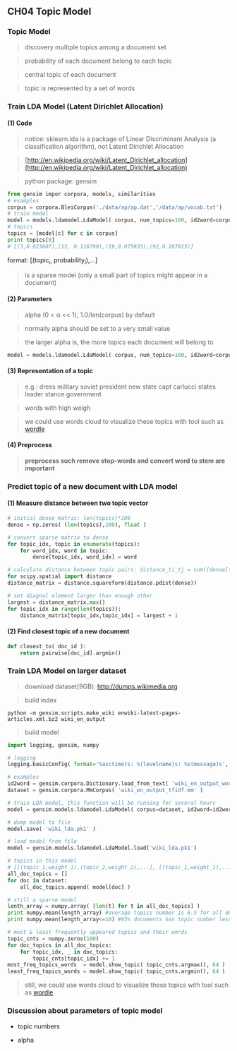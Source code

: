 ## CH04 Topic Model

### Topic Model

> discovery multiple topics among a document set

> probability of each document belong to each topic

> central topic of each document

> topic is represented by a set of words

### Train LDA Model (Latent Dirichlet Allocation)

#### (1) Code

> notice: sklearn.lda is a package of Linear Discriminant Analysis (a classification algorithm), not Latent Dirichlet Allocation

> [http://en.wikipedia.org/wiki/Latent_Dirichlet_allocation](http://en.wikipedia.org/wiki/Latent_Dirichlet_allocation)

> python package: gensim

~~~python
from gensim impor corpora, models, similarities
# examples
corpus = corpora.BleiCorpus('./data/ap/ap.dat','/data/ap/vocab.txt')
# train model
model = models.ldamodel.LdaModel( corpus, num_topics=100, id2word=corpus.id2word )
# topics
topics = [model[c] for c in corpus]
print topics[0]
# [(3,0.023607),(13, 0.116799),(19,0.075935),(92,0.107915)]
~~~
format: [(topic<sub>i</sub>, probability<sub>i</sub>),...]

> is a sparse model (only a small part of topics might appear in a document)

#### (2) Parameters

> alpha (0 < &alpha; << 1), 1.0/len(corpus) by default

> normally alpha should be set to a very small value

> the larger alpha is, the more topics each document will belong to

~~~python
model = models.ldamodel.LdaModel( corpus, num_topics=100, id2word=corpus.id2word, alpha=1.0/len(corpus) )
~~~

#### (3) Representation of a topic

> e.g.:  dress military soviet president new state capt carlucci states leader stance government 

> words with high weigh

> we could use words cloud to visualize these topics with tool such as [wordle](http://www.wordle.net)

#### (4) Preprocess

> **preprocess such remove stop-words and convert word to stem are important**

### Predict topic of a new document with LDA model

#### (1) Measure distance between two topic vector

~~~python
# initial dense matrix: len(topics)*100
dense = np.zeros( (len(topics),100), float )

# convert sparse matrix to dense
for topic_idx, topic in enumerate(topics):
	for word_idx, word in topic:
		dense[topic_idx, word_idx] = word

# calculate distance between topic pairs: distance_ti_tj = sum((dense[ti]-dense[tj])**2)
for scipy.spatial import distance
distance_matrix = distance.squareform(distance.pdist(dense))

# set diagnal element larger than enough other
largest = distance_matrix.max()
for topic_idx in range(len(topics)):
	distance_matrix[topic_idx,topic_idx] = largest + 1
~~~

#### (2) Find closest topic of a new document

~~~python
def closest_to( doc_id ):
	return pairwise[doc_id].argmin()
~~~

### Train LDA Model on larger dataset

> download dataset(9GB): http://dumps.wikimedia.org

> build index

~~~shell
python -m gensim.scripts.make_wiki enwiki-latest-pages-articles.xml.bz2 wiki_en_output
~~~

> build model

~~~python
import logging, gensim, numpy

# logging
logging.basicConfig( format='%asctime)s: %(levelname)s: %s(message)s', level=logging.INFO)

# examples
id2word = gensim.corpora.Dictionary.load_from_text( 'wiki_en_output_wordids.txt')
dataset = gensim.corpora.MmCorpus( 'wiki_en_output_tfidf.mm' )

# train LDA model, this function will be running for several hours
model = gensim.models.ldamodel.LdaModel( corpus=dataset, id2word=id2word, num_topics=100, update_every=1, chunksize=10000, passes=1 )

# dump model to file
model.save( 'wiki_lda.pk1' )

# load model from file
model = gensim.models.ldamodel.LdaModel.load('wiki_lda.pk1')

# topics in this model
# [[(topic_1,weight_1),(topic_2,weight_2),...], [(topic_1,weight_1),...], ... ]
all_doc_topics = []  
for doc in dataset:
	all_doc_topics.append( model[doc] )

# still a sparse model
lenth_array = numpy.array( [len(t) for t in all_doc_topics] )
print numpy.mean(length_array) #average topics number is 6.5 for all documents
print numpy.mean(length_array<=10) #93% documents has topic number less than 10

# most & least frequently appeared topics and their words
topic_cnts = numpy.zeros(100)
for doc_topics in all_doc_topics: 
	for topic_idx, _ in doc_topics:
		topic_cnts[topic_idx] += 1
most_freq_topics_words  = model.show_topic( topic_cnts.argmax(), 64 )
least_freq_topics_words = model.show_topic( topic_cnts.argmin(), 64 )
~~~

> still, we could use words cloud to visualize these topics with tool such as  [wordle](http://www.wordle.net)

### Discussion about parameters of topic model

* topic numbers

* alpha

